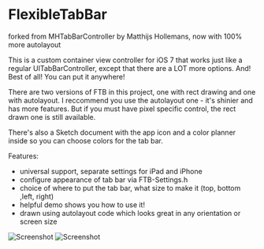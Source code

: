 # FlexibleTabBar

forked from MHTabBarController by Matthijs Hollemans, now with 100% more autolayout

This is a custom container view controller for iOS 7 that works just like a regular UITabBarController, except that there are a LOT more options. And! Best of all! You can put it anywhere!

There are two versions of FTB in this project, one with rect drawing and one with autolayout. I reccommend you use the autolayout one - it's shinier and has more features. But if you must have pixel specific control, the rect drawn one is still available.

There's also a Sketch document with the app icon and a color planner inside so you can choose colors for the tab bar.

Features:
- universal support, separate settings for iPad and iPhone
- configure appearance of tab bar via FTB-Settings.h
- choice of where to put the tab bar, what size to make it (top, bottom ,left, right)
- helpful demo shows you how to use it!
- drawn using autolayout code which looks great in any orientation or screen size

![Screenshot](https://github.com/fidgetfu/FlexibleTabBarController/raw/master/Screenshot.png)
![Screenshot](https://github.com/fidgetfu/FlexibleTabBarController/raw/master/Icon_preview.png)